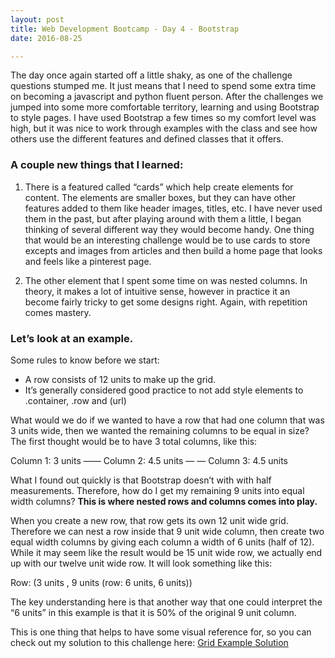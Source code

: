 ```yaml
---
layout: post
title: Web Development Bootcamp - Day 4 - Bootstrap
date: 2016-08-25

---
```


The day once again started off a little shaky, as one of the challenge questions stumped me. It just means that I need to spend some extra  time on becoming a javascript and python fluent person. After the challenges we jumped into some more comfortable territory, learning and using Bootstrap to style pages.  I have used Bootstrap a few times so my comfort level was high, but it was nice to work through examples with the class and see how others use the different features and defined classes that it offers. 

### A couple new things that I learned: 

1. There is a featured called “cards” which help create elements for content. The elements are smaller boxes, but they can have other features added to them like header images, titles, etc. I have never used them in the past, but after playing around with them a little, I began thinking of several different way they would become handy.  One thing that would be an interesting challenge would be to use cards to store excepts and images from articles and then build a home page that looks and feels like a pinterest page. 

2. The other element that I spent some time on was nested columns. In theory, it makes a lot of intuitive sense, however in practice it an become fairly tricky to get some designs right. Again, with repetition comes mastery.  

### Let’s look at an example. 

Some rules to know before we start: 
- A row consists of 12 units to make up the grid. 
- It’s generally considered good practice to not add style elements to .container, .row and  (url)

What would we do if we wanted to have a row that had one column that was 3 units wide, then we wanted the remaining columns to be equal in size?  The first thought would be to have 3 total columns, like this: 

Column 1: 3 units   —— Column 2: 4.5 units — — Column 3: 4.5 units

What I found out quickly is that Bootstrap doesn’t with with half measurements. Therefore, how do I get my remaining 9 units into equal width columns?  <Strong> This is where nested rows and columns comes into play.</strong>

When you create a new row, that row gets its own 12 unit wide grid. Therefore we can nest a row inside that 9 unit wide column, then create two equal width columns by giving each column a width of 6 units (half of 12).  While it may seem like the result would be 15 unit wide row, we actually end up with our twelve unit wide row. It will look something like this: 

Row:  (3 units ,  9 units (row: 6 units, 6 units))

The key understanding here is that another way that one could interpret the “6 units” in this example is that it is 50% of the original 9 unit column. 

This is one thing that helps to have some visual reference for, so you can check out my solution to this challenge here:  [Grid Example Solution]



[Grid Example Solution]: https://github.com/garyditsch/bootcamp-challenges/blob/master/bootstrapGridChallenge.html